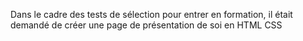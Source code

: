 Dans le cadre des tests de sélection pour entrer en formation, il était demandé de créer une page de présentation de soi
en HTML CSS

